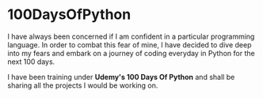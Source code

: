 # 100DaysOfPython

I have always been concerned if I am confident in a particular programming language. In order to combat this fear of mine, I have decided to dive deep into my 
fears and embark on a journey of coding everyday in Python for the next 100 days.

I have been training under **Udemy's 100 Days Of Python** and shall be sharing all the projects I would be working on.
